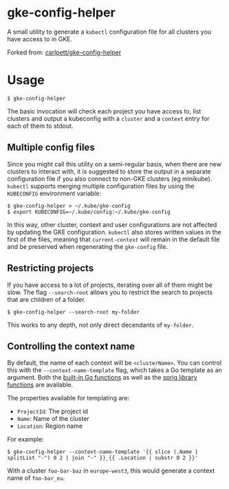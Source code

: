 # gke-config-helper

A small utility to generate a `kubectl` configuration file for all clusters you have access to in GKE.

Forked from: [carlpett/gke-config-helper](https://github.com/carlpett/gke-config-helper)

# Usage

```shell
$ gke-config-helper
``` 

The basic invocation will check each project you have access to, list clusters and output a kubeconfig with a `cluster` and a `context` entry for each of them to stdout.

## Multiple config files

Since you might call this utility on a semi-regular basis, when there are new clusters to interact with, it is suggested to store the output in a separate configuration file if you also connect to non-GKE clusters (eg minikube). `kubectl` supports merging multiple configuration files by using the `KUBECONFIG` environment variable:

```shell
$ gke-config-helper > ~/.kube/gke-config
$ export KUBECONFIG=~/.kube/config:~/.kube/gke-config
```

In this way, other cluster, context and user configurations are not affected by updating the GKE configuration. `kubectl` also stores written values in the first of the files, meaning that `current-context` will remain in the default file and be preserved when regenerating the `gke-config` file.

## Restricting projects

If you have access to a lot of projects, iterating over all of them might be slow. The flag `--search-root` allows you to restrict the search to projects that are children of a folder.

```shell
$ gke-config-helper --search-root my-folder
```

This works to any depth, not only direct decendants of `my-folder`.

## Controlling the context name

By default, the name of each context will be `<clusterName>`. You can control this with the `--context-name-template` flag, which takes a Go template as an argument. Both the [built-in Go functions](https://pkg.go.dev/text/template#hdr-Functions) as well as the [sprig library functions](https://masterminds.github.io/sprig/) are available.

The properties available for templating are:

- `ProjectId`: The project id
- `Name`: Name of the cluster
- `Location`: Region name

For example:
```shell
$ gke-config-helper --context-name-template '{{ slice (.Name | splitList "-") 0 2 | join "-" }}_{{ .Location | substr 0 2 }}'
```

With a cluster `foo-bar-baz` in `europe-west3`, this would generate a context name of `foo-bar_eu`.
